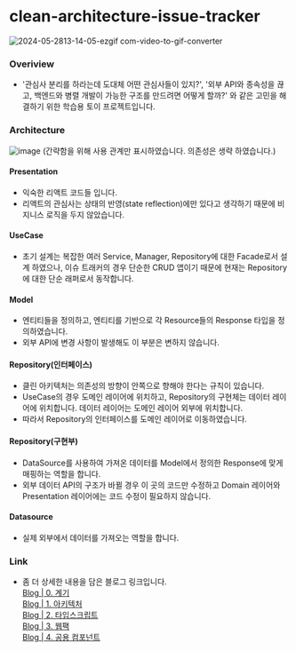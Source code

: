 # clean-architecture-issue-tracker

![2024-05-2813-14-05-ezgif com-video-to-gif-converter](https://github.com/caesar1030/clean-architecture-issue-tracker/assets/76683390/a3e3d6a9-99b4-47b8-b9ba-b7098722075c)

### Overiview

- '관심사 분리를 하라는데 도대체 어떤 관심사들이 있지?', '외부 API와 종속성을 끊고, 백엔드와 병렬 개발이 가능한 구조를 만드려면 어떻게 할까?' 와 같은 고민을 해결하기 위한 학습용 토이 프로젝트입니다.

### Architecture

![image](https://github.com/caesar1030/clean-architecture-issue-tracker/assets/76683390/9d5b4757-6eda-4287-928b-011b6738db0f)
(간략함을 위해 사용 관계만 표시하였습니다. 의존성은 생략 하였습니다.)

#### Presentation

- 익숙한 리액트 코드들 입니다.
- 리액트의 관심사는 상태의 반영(state reflection)에만 있다고 생각하기 때문에 비지니스 로직을 두지 않았습니다.

#### UseCase

- 초기 설계는 복잡한 여러 Service, Manager, Repository에 대한 Facade로서 설계 하였으나, 이슈 트래커의 경우 단순한 CRUD 앱이기 때문에 현재는 Repository에 대한 단순 래퍼로서 동작합니다.

#### Model

- 엔티티들을 정의하고, 엔티티를 기반으로 각 Resource들의 Response 타입을 정의하였습니다.
- 외부 API에 변경 사항이 발생해도 이 부분은 변하지 않습니다.

#### Repository(인터페이스)

- 클린 아키텍처는 의존성의 방향이 안쪽으로 향해야 한다는 규칙이 있습니다.
- UseCase의 경우 도메인 레이어에 위치하고, Repository의 구현체는 데이터 레이어에 위치합니다. 데이터 레이어는 도메인 레이어 외부에 위치합니다.
- 따라서 Repository의 인터페이스를 도메인 레이어로 이동하였습니다.

#### Repository(구현부)

- DataSource를 사용하여 가져온 데이터를 Model에서 정의한 Response에 맞게 매핑하는 역할을 합니다.
- 외부 데이터 API의 구조가 바뀔 경우 이 곳의 코드만 수정하고 Domain 레이어와 Presentation 레이어에는 코드 수정이 필요하지 않습니다.

#### Datasource

- 실제 외부에서 데이터를 가져오는 역할을 합니다.

### Link

- 좀 더 상세한 내용을 담은 블로그 링크입니다.  
  [Blog | 0. 계기](https://caesar1030.tistory.com/17)  
  [Blog | 1. 아키텍처](https://caesar1030.tistory.com/18)  
  [Blog | 2. 타입스크립트](https://caesar1030.tistory.com/19)  
  [Blog | 3. 웹팩](https://caesar1030.tistory.com/20)  
  [Blog | 4. 공용 컴포넌트](https://caesar1030.tistory.com/21)
